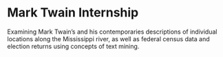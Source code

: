 # Mark Twain Internship

Examining Mark Twain’s and his contemporaries descriptions of individual locations along the Mississippi river, as well as federal census data and election returns using concepts of text mining.

